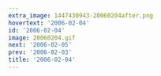 ```yaml
---
extra_image: 1447430943-20060204after.png
hovertext: '2006-02-04'
id: '2006-02-04'
image: 20060204.gif
next: '2006-02-05'
prev: '2006-02-03'
title: '2006-02-04'
---
```

